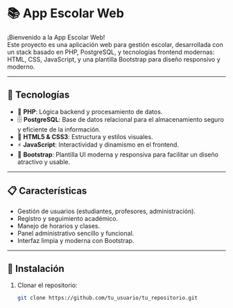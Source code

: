 # 📚 App Escolar Web

¡Bienvenido a la App Escolar Web!  
Este proyecto es una aplicación web para gestión escolar, desarrollada con un stack basado en PHP, PostgreSQL, y tecnologías frontend modernas: HTML, CSS, JavaScript, y una plantilla Bootstrap para diseño responsivo y moderno.

---

## 🚀 Tecnologías

- 🐘 **PHP**: Lógica backend y procesamiento de datos.
- 🗄️ **PostgreSQL**: Base de datos relacional para el almacenamiento seguro y eficiente de la información.
- 🧩 **HTML5 & CSS3**: Estructura y estilos visuales.
- ⚡ **JavaScript**: Interactividad y dinamismo en el frontend.
- 🎨 **Bootstrap**: Plantilla UI moderna y responsiva para facilitar un diseño atractivo y usable.

---

## 📋 Características

- Gestión de usuarios (estudiantes, profesores, administración).
- Registro y seguimiento académico.
- Manejo de horarios y clases.
- Panel administrativo sencillo y funcional.
- Interfaz limpia y moderna con Bootstrap.

---

## 🔧 Instalación

1. Clonar el repositorio:
   ```bash
   git clone https://github.com/tu_usuario/tu_repositorio.git